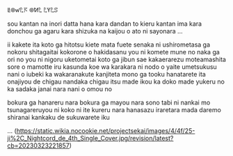 ꚳ𖣠ꛃ𖤢𖦪 𖣠ꛘ𖤢 𖤢ꚲ𖤢ꕷ

sou kantan na inori datta hana kara
dandan to kieru kantan
ima kara donchou ga agaru kara
shizuka na kaijou o ato ni sayonara
…

ii kakete ita koto ga
hitotsu kiete mata fuete
senaka ni ushirometasa ga nokoru
shitagaitai kokorone o
hakidasanu you ni komete
mune no naka ga ori no you ni nigoru
uketometai koto ga
jibun sae kakaerarezu
moteamashita sore o mamotte iru
kasunda koe wa karakara ni
nodo o yaite umetsukusu
nani o iubeki ka wakaranakute
kanjiteta mono ga tooku hanatarete ita
onajiyou de chigau nandaka chigau
itsu made ikou ka doko made yukeru no ka
sadaka janai nara nani o omou no

bokura ga hanareru nara
bokura ga mayou nara
sono tabi ni nankai mo tsunagareruyou ni
koko ni ite kureru nara
hanasazu iraretara
mada daremo shiranai
kankaku de sukuwarete iku

...
(https://static.wikia.nocookie.net/projectsekai/images/4/4f/25-ji%2C_Nightcord_de_4th_Single_Cover.jpg/revision/latest?cb=20230323221857)
